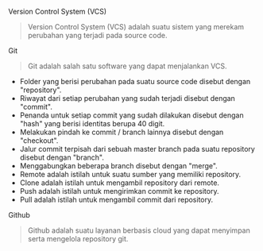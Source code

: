 Version Control System (VCS)

> Version Control System (VCS) adalah suatu sistem yang merekam perubahan yang terjadi pada source code.

Git

> Git adalah salah satu software yang dapat menjalankan VCS.

* Folder yang berisi perubahan pada suatu source code disebut dengan "repository".
* Riwayat dari setiap perubahan yang sudah terjadi disebut dengan "commit".
* Penanda untuk setiap commit yang sudah dilakukan disebut dengan "hash" yang berisi identitas berupa 40 digit.
* Melakukan pindah ke commit / branch lainnya disebut dengan "checkout".
* Jalur commit terpisah dari sebuah master branch pada suatu repository disebut dengan "branch".
* Menggabungkan beberapa branch disebut dengan "merge".
* Remote adalah istilah untuk suatu sumber yang memiliki repository.
* Clone adalah istilah untuk mengambil repository dari remote.
* Push adalah istilah untuk mengirimkan commit ke repository.
* Pull adalah istilah untuk mengambil commit dari repository.
  
Github

> Github adalah suatu layanan berbasis cloud yang dapat menyimpan serta mengelola repository git.
